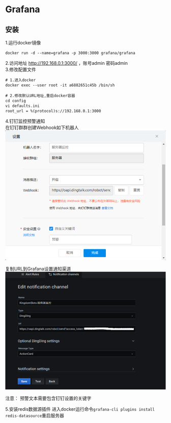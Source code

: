 # Grafana

## 安装
1.运行docker镜像  
```shell script
docker run -d --name=grafana -p 3000:3000 grafana/grafana
```
    
2.访问地址 <http://192.168.0.1:3000/> ，账号admin 密码admin  
3.修改配置文件  
```shell script
# 1.进入docker
docker exec --user root -it a6882651c45b /bin/sh

# 2.修改默认URL地址,重启docker容器
cd config
vi defaults.ini
root_url = %(protocol)s://192.168.0.1:3000
```    
4.钉钉监控预警通知  
在钉钉群群创建Webhook如下机器人  
![钉钉机器人创建](grafana/dingdin_robot_webhook.png)

复制URL到Grafana设置通知渠道
![Grafana通知渠道](grafana/grafana_notification_channel.png)

注意： 预警文本需要包含钉钉设置的关键字

5.安装redis数据源插件
进入docker运行命令`grafana-cli plugins install redis-datasource`重启服务器
